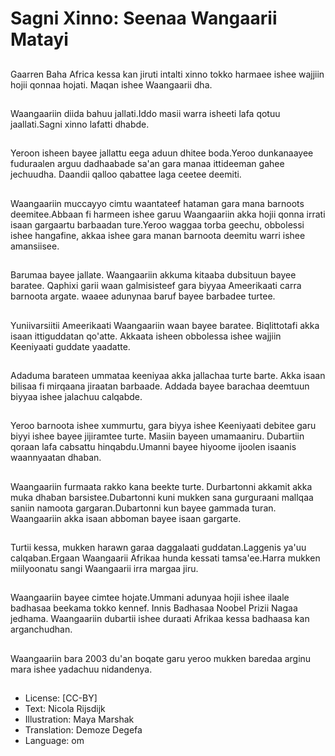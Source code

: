 # Sagni Xinno: Seenaa Wangaarii Matayi

##
Gaarren Baha Africa kessa kan jiruti intalti xinno tokko harmaee ishee wajjiin hojii qonnaa hojati. Maqan ishee Waangaarii dha.

##
Waangaariin diida bahuu jallati.Iddo masii warra isheeti lafa qotuu jaallati.Sagni xinno lafatti dhabde.

##
Yeroon isheen bayee jallattu eega aduun dhitee boda.Yeroo dunkanaayee fuduraalen arguu dadhaabade sa'an gara manaa ittideeman gahee jechuudha. Daandii qalloo qabattee laga ceetee deemiti.

##
Waangaariin muccayyo cimtu waantateef hataman gara mana barnoots deemitee.Abbaan fi harmeen ishee garuu Waangaariin akka hojii qonna irrati isaan gargaartu barbaadan ture.Yeroo waggaa torba geechu, obbolessi ishee hangafine, akkaa ishee gara manan barnoota deemitu warri ishee amansiisee.

##
Barumaa bayee jallate. Waangaariin akkuma kitaaba dubsituun bayee baratee. Qaphixi garii waan galmisisteef gara biyyaa Ameerikaati carra barnoota argate. waaee adunynaa baruf bayee barbadee turtee.

##
Yuniivarsiitii Ameerikaati Waangaariin waan bayee baratee. Biqlittotafi akka isaan ittiguddatan qo'atte. Akkaata isheen obbolessa ishee wajjiin Keeniyaati guddate yaadatte.

##
Adaduma barateen ummataa keeniyaa akka jallachaa turte barte. Akka isaan bilisaa fi mirqaana jiraatan barbaade. Addada bayee barachaa deemtuun biyyaa ishee jalachuu calqabde.

##
Yeroo barnoota ishee xummurtu, gara biyya ishee Keeniyaati debitee garu biyyi ishee bayee jijiramtee turte. Masiin bayeen umamaaniru. Dubartiin qoraan lafa cabsattu hinqabdu.Umanni  bayee hiyoome ijoolen isaanis waannyaatan dhaban.

##
Waangaariin furmaata rakko kana beekte turte. Durbartonni akkamit akka muka dhaban barsistee.Dubartonni kuni mukken sana gurguraani mallqaa saniin namoota gargaran.Dubartonni kun bayee gammada turan. Waangaariin akka isaan abboman bayee isaan gargarte.

##
Turtii kessa, mukken harawn garaa daggalaati guddatan.Laggenis ya'uu calqaban.Ergaan Waangaarii Afrikaa hunda kessati tamsa'ee.Harra mukken miilyoonatu sangi Waangaarii irra margaa jiru.

##
Waangaariin bayee cimtee hojate.Ummani adunyaa hojii ishee ilaale badhasaa beekama tokko kennef. Innis Badhasaa Noobel Prizii Nagaa jedhama. Waangaariin dubartii ishee duraati Afrikaa kessa badhaasa kan arganchudhan.

##
Waangaariin bara 2003 du'an boqate garu yeroo mukken baredaa arginu mara ishee yadachuu nidandenya.

##
* License: [CC-BY]
* Text: Nicola Rijsdijk
* Illustration: Maya Marshak
* Translation: Demoze Degefa 
* Language: om
